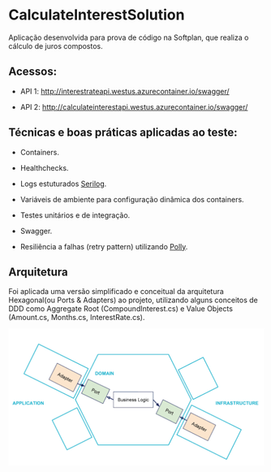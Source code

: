 # CalculateInterestSolution

Aplicação desenvolvida para prova de código na Softplan, que realiza o cálculo de juros compostos.

##  Acessos:

* API 1: http://interestrateapi.westus.azurecontainer.io/swagger/

* API 2: http://calculateinterestapi.westus.azurecontainer.io/swagger/


##  Técnicas e boas práticas aplicadas ao teste: 

* Containers.

* Healthchecks.

* Logs estuturados [Serilog](https://github.com/serilog/serilog).

* Variáveis de ambiente para configuração dinâmica dos containers.

* Testes unitários e de integração.

* Swagger.

* Resiliência a falhas (retry pattern) utilizando [Polly](https://github.com/App-vNext/Polly).

## Arquitetura

Foi aplicada uma versão simplificado e conceitual da arquitetura Hexagonal(ou Ports & Adapters) ao projeto, utilizando alguns conceitos de DDD como Aggregate Root (CompoundInterest.cs) e Value Objects (Amount.cs, Months.cs, InterestRate.cs).

![modelo](https://github.com/luisfernandomoraes/CalculateInterestSolution/blob/develop/docs/hex_arch_concept.png)
